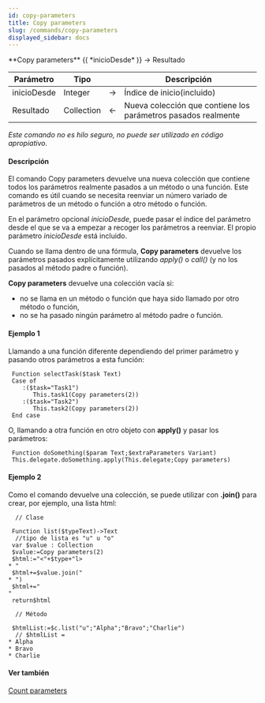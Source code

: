 ```yaml
---
id: copy-parameters
title: Copy parameters
slug: /commands/copy-parameters
displayed_sidebar: docs
---
```


<!--REF #_command_.Copy parameters.Syntax-->**Copy parameters** {( *inicioDesde* )} -> Resultado<!-- END REF-->
<!--REF #_command_.Copy parameters.Params-->
| Parámetro | Tipo |  | Descripción |
| --- | --- | --- | --- |
| inicioDesde | Integer | &#8594;  | Índice de inicio(incluido) |
| Resultado | Collection | &#8592; | Nueva colección que contiene los parámetros pasados realmente |

<!-- END REF-->

*Este comando no es hilo seguro, no puede ser utilizado en código apropiativo.*


#### Descripción 

<!--REF #_command_.Copy parameters.Summary-->El comando Copy parameters devuelve una nueva colección que contiene todos los parámetros realmente pasados a un método o una función.<!-- END REF--> Este comando es útil cuando se necesita reenviar un número variado de parámetros de un método o función a otro método o función.

En el parámetro opcional *inicioDesde*, puede pasar el índice del parámetro desde el que se va a empezar a recoger los parámetros a reenviar. El propio parámetro *inicioDesde* está incluido.

Cuando se llama dentro de una fórmula, **Copy parameters** devuelve los parámetros pasados explícitamente utilizando *apply()* o *call()* (y no los pasados al método padre o función). 

**Copy parameters** devuelve una colección vacía si:

* no se llama en un método o función que haya sido llamado por otro método o función,
* no se ha pasado ningún parámetro al método padre o función.

#### Ejemplo 1 

Llamando a una función diferente dependiendo del primer parámetro y pasando otros parámetros a esta función:

```4d
 Function selectTask($task Text)
 Case of
    :($task="Task1")
       This.task1(Copy parameters(2))
    :($task="Task2")
       This.task2(Copy parameters(2))
 End case
```

O, llamando a otra función en otro objeto con **apply()** y pasar los parámetros:

```4d
 Function doSomething($param Text;$extraParameters Variant)
 This.delegate.doSomething.apply(This.delegate;Copy parameters)
```

#### Ejemplo 2 

Como el comando devuelve una colección, se puede utilizar con **.join()** para crear, por ejemplo, una lista html:

```4d
  // Clase
 
 Function list($typeText)->Text
  //tipo de lista es "u" u "o"
 var $value : Collection
 $value:=Copy parameters(2)
 $html:="<"+$type+"l>
* "  
 $html+=$value.join("
* ")  
 $html+="
"
 return$html
 
  // Método
 
 $htmlList:=$c.list("u";"Alpha";"Bravo";"Charlie")
  // $htmlList = 
* Alpha
* Bravo
* Charlie

```

#### Ver también 

[Count parameters](count-parameters.md)  